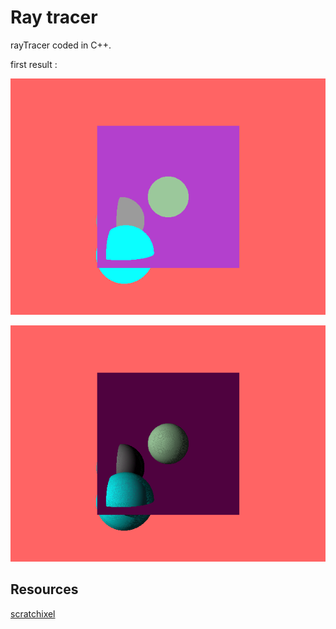 # Ray tracer
rayTracer coded in C++. 

first result :

![V1](./version_1.png)

![V2](./version_2.png)

## Resources

[scratchixel](https://www.scratchapixel.com/lessons/3d-basic-rendering/introduction-to-ray-tracing)
